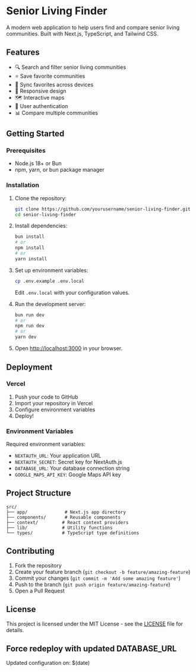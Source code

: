 # Senior Living Finder

A modern web application to help users find and compare senior living communities. Built with Next.js, TypeScript, and Tailwind CSS.

## Features

- 🔍 Search and filter senior living communities
- ⭐ Save favorite communities
- 🔄 Sync favorites across devices
- 📱 Responsive design
- 🗺️ Interactive maps
- 👥 User authentication
- 📊 Compare multiple communities

## Getting Started

### Prerequisites

- Node.js 18+ or Bun
- npm, yarn, or bun package manager

### Installation

1. Clone the repository:
   ```bash
   git clone https://github.com/yourusername/senior-living-finder.git
   cd senior-living-finder
   ```

2. Install dependencies:
   ```bash
   bun install
   # or
   npm install
   # or
   yarn install
   ```

3. Set up environment variables:
   ```bash
   cp .env.example .env.local
   ```
   Edit `.env.local` with your configuration values.

4. Run the development server:
   ```bash
   bun run dev
   # or
   npm run dev
   # or
   yarn dev
   ```

5. Open [http://localhost:3000](http://localhost:3000) in your browser.

## Deployment

### Vercel

1. Push your code to GitHub
2. Import your repository in Vercel
3. Configure environment variables
4. Deploy!

### Environment Variables

Required environment variables:
- `NEXTAUTH_URL`: Your application URL
- `NEXTAUTH_SECRET`: Secret key for NextAuth.js
- `DATABASE_URL`: Your database connection string
- `GOOGLE_MAPS_API_KEY`: Google Maps API key

## Project Structure

```
src/
├── app/              # Next.js app directory
├── components/       # Reusable components
├── context/         # React context providers
├── lib/             # Utility functions
└── types/           # TypeScript type definitions
```

## Contributing

1. Fork the repository
2. Create your feature branch (`git checkout -b feature/amazing-feature`)
3. Commit your changes (`git commit -m 'Add some amazing feature'`)
4. Push to the branch (`git push origin feature/amazing-feature`)
5. Open a Pull Request

## License

This project is licensed under the MIT License - see the [LICENSE](LICENSE) file for details.

## Force redeploy with updated DATABASE_URL
Updated configuration on: $(date)
